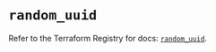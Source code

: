 # `random_uuid`

Refer to the Terraform Registry for docs: [`random_uuid`](https://registry.terraform.io/providers/hashicorp/random/3.7.1/docs/resources/uuid).
